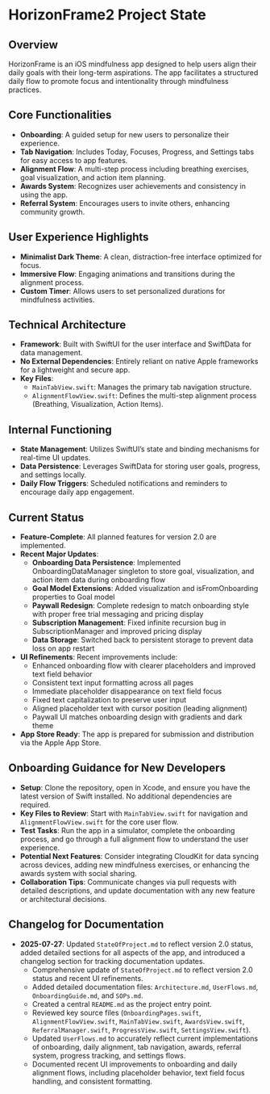# HorizonFrame2 Project State

## Overview
HorizonFrame is an iOS mindfulness app designed to help users align their daily goals with their long-term aspirations. The app facilitates a structured daily flow to promote focus and intentionality through mindfulness practices.

## Core Functionalities
- **Onboarding**: A guided setup for new users to personalize their experience.
- **Tab Navigation**: Includes Today, Focuses, Progress, and Settings tabs for easy access to app features.
- **Alignment Flow**: A multi-step process including breathing exercises, goal visualization, and action item planning.
- **Awards System**: Recognizes user achievements and consistency in using the app.
- **Referral System**: Encourages users to invite others, enhancing community growth.

## User Experience Highlights
- **Minimalist Dark Theme**: A clean, distraction-free interface optimized for focus.
- **Immersive Flow**: Engaging animations and transitions during the alignment process.
- **Custom Timer**: Allows users to set personalized durations for mindfulness activities.

## Technical Architecture
- **Framework**: Built with SwiftUI for the user interface and SwiftData for data management.
- **No External Dependencies**: Entirely reliant on native Apple frameworks for a lightweight and secure app.
- **Key Files**:
  - `MainTabView.swift`: Manages the primary tab navigation structure.
  - `AlignmentFlowView.swift`: Defines the multi-step alignment process (Breathing, Visualization, Action Items).

## Internal Functioning
- **State Management**: Utilizes SwiftUI’s state and binding mechanisms for real-time UI updates.
- **Data Persistence**: Leverages SwiftData for storing user goals, progress, and settings locally.
- **Daily Flow Triggers**: Scheduled notifications and reminders to encourage daily app engagement.

## Current Status
- **Feature-Complete**: All planned features for version 2.0 are implemented.
- **Recent Major Updates**:
  - **Onboarding Data Persistence**: Implemented OnboardingDataManager singleton to store goal, visualization, and action item data during onboarding flow
  - **Goal Model Extensions**: Added visualization and isFromOnboarding properties to Goal model
  - **Paywall Redesign**: Complete redesign to match onboarding style with proper free trial messaging and pricing display
  - **Subscription Management**: Fixed infinite recursion bug in SubscriptionManager and improved pricing display
  - **Data Storage**: Switched back to persistent storage to prevent data loss on app restart
- **UI Refinements**: Recent improvements include:
  - Enhanced onboarding flow with clearer placeholders and improved text field behavior
  - Consistent text input formatting across all pages
  - Immediate placeholder disappearance on text field focus
  - Fixed text capitalization to preserve user input
  - Aligned placeholder text with cursor position (leading alignment)
  - Paywall UI matches onboarding design with gradients and dark theme
- **App Store Ready**: The app is prepared for submission and distribution via the Apple App Store.

## Onboarding Guidance for New Developers
- **Setup**: Clone the repository, open in Xcode, and ensure you have the latest version of Swift installed. No additional dependencies are required.
- **Key Files to Review**: Start with `MainTabView.swift` for navigation and `AlignmentFlowView.swift` for the core user flow.
- **Test Tasks**: Run the app in a simulator, complete the onboarding process, and go through a full alignment flow to understand the user experience.
- **Potential Next Features**: Consider integrating CloudKit for data syncing across devices, adding new mindfulness exercises, or enhancing the awards system with social sharing.
- **Collaboration Tips**: Communicate changes via pull requests with detailed descriptions, and update documentation with any new feature or architectural decisions.

## Changelog for Documentation
- **2025-07-27**: Updated `StateOfProject.md` to reflect version 2.0 status, added detailed sections for all aspects of the app, and introduced a changelog section for tracking documentation updates.
  - Comprehensive update of `StateOfProject.md` to reflect version 2.0 status and recent UI refinements.
  - Added detailed documentation files: `Architecture.md`, `UserFlows.md`, `OnboardingGuide.md`, and `SOPs.md`.
  - Created a central `README.md` as the project entry point.
  - Reviewed key source files (`OnboardingPages.swift`, `AlignmentFlowView.swift`, `MainTabView.swift`, `AwardsView.swift`, `ReferralManager.swift`, `ProgressView.swift`, `SettingsView.swift`).
  - Updated `UserFlows.md` to accurately reflect current implementations of onboarding, daily alignment, tab navigation, awards, referral system, progress tracking, and settings flows.
  - Documented recent UI improvements to onboarding and daily alignment flows, including placeholder behavior, text field focus handling, and consistent formatting.